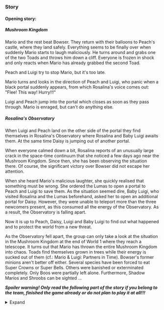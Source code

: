 ### Story

#### Opening story:

##### Mushroom Kingdom
Mario and the rest beat Bowser. They return with their balloons to Peach's castle, where they land safely. Everything seems to be finally over when suddenly Mario starts to laugh maliciously. He turns around and grabs one of the two Toads and throws him down a cliff. Everyone is frozen in shock and only reacts when Mario has already grabbed the second Toad.

Peach and Luigi try to stop Mario, but it's too late.

Mario turns and looks in the direction of Peach and Luigi, who panic when a black portal suddenly appears, from which Rosalina's voice comes out: "Flee! This way! Hurry!!!"

Luigi and Peach jump into the portal which closes as soon as they pass through. Mario is enraged, but can't do anything else.

##### Rosalina's Observatory

When Luigi and Peach land on the other side of the portal they find themselves in Rosalina's Observatory where Rosalina and Baby Luigi awaits them. At the same time Daisy is jumping out of another portal.

When everyone calmed down a bit, Rosalina reports of an unusually large crack in the space-time continuum that she noticed a few days ago near the Mushroom Kingdom. Since then, she has been observing the situation there. Of course, the significant victory over Bowser did not escape her attention.

When she heard Mario's malicious laughter, she quickly realised that something must be wrong. She ordered the Lumas to open a portal to Peach and Luigi to save them. As the situation seemed dire, Baby Luigi, who visited Rosalina and the Lumas beforehand, asked her to open an additional portal for Daisy. However, they were unable to teleport more than the three newcomers present, as this consumed all the energy of the Observatory. As a result, the Observatory is falling apart.

Now it is up to Peach, Daisy, Luigi and Baby Luigi to find out what happened and to protect the world from a new threat.



As the Observatory fell apart, the group can only take a look at the situation in the Mushroom Kingdom at the end of World 1 where they reach a telescope. It turns out that Mario has thrown the entire Mushroom Kingdom into chaos. Toads find themselves grown in trees while their energy is sucked out of them (cf.: Mario & Luigi: Partners in Time). Bowser's former minions aren't better off either. Several species have been forced to eat Super Crowns or Super Bells. Others were banished or exterminated completely. Only Boos were partially left alone. Furthermore, Shadow Marios and Shroobs can be sighted ...


***Spoiler warning! Only read the following part of the story if you belong to the team, finished the game already or do not plan to play it at all!!!***
<details>
<summary>Expand</summary>

##### Important preceding information

The game will have 8 "Normal Worlds", 4 "Bonus Worlds" and 8 "Special" versions of the Normal Worlds (cf.: Super Mario 3D Land).

After Mario is defeated, King Boo will come out of his body. He maligioucly laughs a few seconds and returns into Marios body. He then flees from the stage and the level ends. This doesn't end the game though: King Boo flees to a place out of reach for the players. If all 4 Bonus Worlds are found and completed the 8 Secret Worlds will be unlocked. If none or not all of the Bonus Worlds are found so far an notice about their existence and importance for the game is to be given. Once every Bonus World is as well as the fight against Mario in the Normal Worlds is completed, an notice about the Secret Worlds is to be given and the first Secret World will be unlocked.

In the 8 Normal Worlds only the normal storyline is told. Therefore Mario is shown up to here as the enemy, who is responsible for everything. 

The 4 Bonus Worlds are to be hidden in the 8 Normal Worlds (examples: Library in a mountain on Yoshi's Island behind a waterfall; behind a mountain, where the camera will turn 180° when one enters the world, so that one can look behind it; 2 bonus worlds still have to be placed). In the Bonus Worlds the Bonus World storyline is to be told.

The 8 Special Worlds on the other hand tell about the future plans of King Boo and the Shroobs. Once unlocked, it will be possible to switch between the Normal and Special World by pressing B on the wiimote while on the map. The Bonus Worlds won't be accessible from the Special Worlds as there won't be "Special Bonus Worlds".

When switching between the Normal Worlds and Special Worlds, textures and background objects should change. Also the Special Worlds have to be unlocked one after another just as in the Normal Worlds. The levels of the Special Worlds will be slightly more difficult versions of the respective levels of the Normal Worlds. Additionally the so called hardmode is activated: less time and each hit means immediate death.

##### Story told in the Bonus Worlds:

Bowser died a long time before the fight between the four original heroes (the two Toads, Luigi and Mario) in a battle with King Boo. The latter took over Bowser's now lifeless body after his victory.

When Bowser was later defeated, Mario, who scored the final hit, was also at the end of his rope. Taking advantage of this moment, King Boo took over Mario's body unnoticed by everyone and sealed Mario's memories and consciousness.

This is all part of a long-planned attack that was planned and executed through collaboration between Shroobs and Boos. The larger crack in the space-time continuum that Rosalina noticed was the result of a large-scale teleportation of countless Shroobs.



##### Story told in the Special Worlds:

King Boo has captured Bowsette. She is a relative of Bowser, who, unlike Bowser, has dedicated herself to scholarly research. Her greatest passion is said to be the largely unexplored celestial bodies. 

King Boo believes that with her knowledge, he will become able to regain possession of the Dark Moon and expand his power even further.

Bowsette refuses to cooperate at all because she has learned that Bowser has been killed by King Boo, a former ally. But the question is how long she will be able to hold out. Once King Boo has possession of the Darkmoon, all hope is lost.







##### The end of the game

Mario once again gets defeated. This time though, when King Boo comes out of Mario, Rosalina  teleports Mario's body out of the level. King Boo has no choice and flees yet again. This time a level will appear where he left to previously. In this level the final fight against King Boo and the Shroobs will take place.

Bowsette will be rescued just like Peach was in the original game. Since Mario, unlike Bowser, did not die before being taken over by King Boo, it's possible to bring him back to life.

At the end Bowsette tells about a hidden place where King Boo and the Shroobs can be sealed. It's World 9 just as in the original game where Peach tells about an additional world. World 9 won't have a Normal and a Special Version just as the Bonus Worlds. The levels in World 9 will be unlocked once every starcoin in every level in each Normal and Special World is collected (more or less as in the original game). Once all starcoins, including those of the Bonus Worlds and World 9, are collected, the final fight level will appear in the Normal World 8 as well. It won't be another boss fight but instead an extremly difficult level as a final challenge for the player. This level marks the end of the game.
</details>

